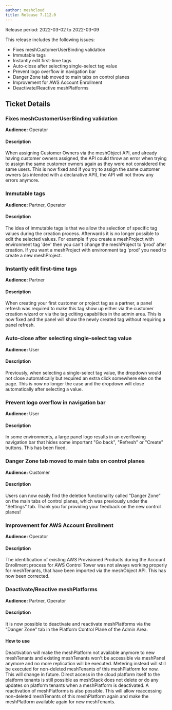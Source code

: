 ```yaml
---
author: meshcloud
title: Release 7.112.0
---
```


Release period: 2022-03-02 to 2022-03-09

This release includes the following issues:
* Fixes meshCustomerUserBinding validation
* Immutable tags
* Instantly edit first-time tags
* Auto-close after selecting single-select tag value
* Prevent logo overflow in navigation bar
* Danger Zone tab moved to main tabs on control planes
* Improvement for AWS Account Enrollment
* Deactivate/Reactive meshPlatforms
<!--truncate-->

## Ticket Details
### Fixes meshCustomerUserBinding validation
**Audience:** Operator


#### Description
When assigning Customer Owners via the meshObject API, and already having customer owners assigned, 
the API could throw an error when trying to assign the same customer owners again as they were not
considered the same users. This is now fixed and if you try to assign the same customer owners 
(as intended with a declarative API), the API will not throw any errors anymore.

### Immutable tags
**Audience:** Partner, Operator


#### Description
The idea of immutable tags is that we allow the selection of specific tag values
during the creation process. Afterwards it is no longer possible to edit the selected
values. For example if you create a meshProject with environment tag 'dev' then you can't
change the meshProject to 'prod' after creation. If you want a meshProject with
environment tag 'prod' you need to create a new meshProject.

### Instantly edit first-time tags
**Audience:** Partner


#### Description
When creating your first customer or project tag as a partner, a panel refresh
was required to make this tag show up either via the customer creation wizard
or via the tag editing capabilties in the admin area. This is now fixed
and the panel will show the newly created tag without requiring a panel refresh.

### Auto-close after selecting single-select tag value
**Audience:** User


#### Description
Previously, when selecting a single-select tag value, the dropdown would not 
close automatically but required an extra click somewhere else on the page.
This is now no longer the case and the dropdown will close automatically
after selecting a value.

### Prevent logo overflow in navigation bar
**Audience:** User


#### Description
In some environments, a large panel logo results in an overflowing navigation bar that hides some important "Go back", "Refresh" or "Create" buttons. This has been fixed.

### Danger Zone tab moved to main tabs on control planes
**Audience:** Customer


#### Description
Users can now easily find the deletion functionality called "Danger Zone" on the main tabs of control planes, 
which was previously under the "Settings" tab. Thank you for providing your feedback on the new control planes!

### Improvement for AWS Account Enrollment
**Audience:** Operator


#### Description
The identification of existing AWS Provisioned Products during the Account Enrollment process
for AWS Control Tower was not always working properly for meshTenants, that have been imported
via the meshObject API. This has now been corrected.

### Deactivate/Reactive meshPlatforms
**Audience:** Partner, Operator


#### Description
It is now possible to deactivate and reactivate meshPlatforms via the "Danger Zone" tab in the
Platform Control Plane of the Admin Area.

#### How to use
Deactivation will make the meshPlatform not available anymore
to new meshTenants and existing meshTenants won't be accessible via meshPanel anymore and no more replication
will be executed. Metering instead will still be executed for non-deleted meshTenants of this meshPlatform for now. This
will change in future. Direct access in the cloud platform itself to the platform tenants is still possible as meshStack
does not delete or do any updates on platform tenants when a meshPlatform is deactivated. A reactivation
of meshPlatforms is also possible. This will allow reaccessing non-deleted meshTenants of this meshPlatform again
and make the meshPlatform available again for new meshTenants.

